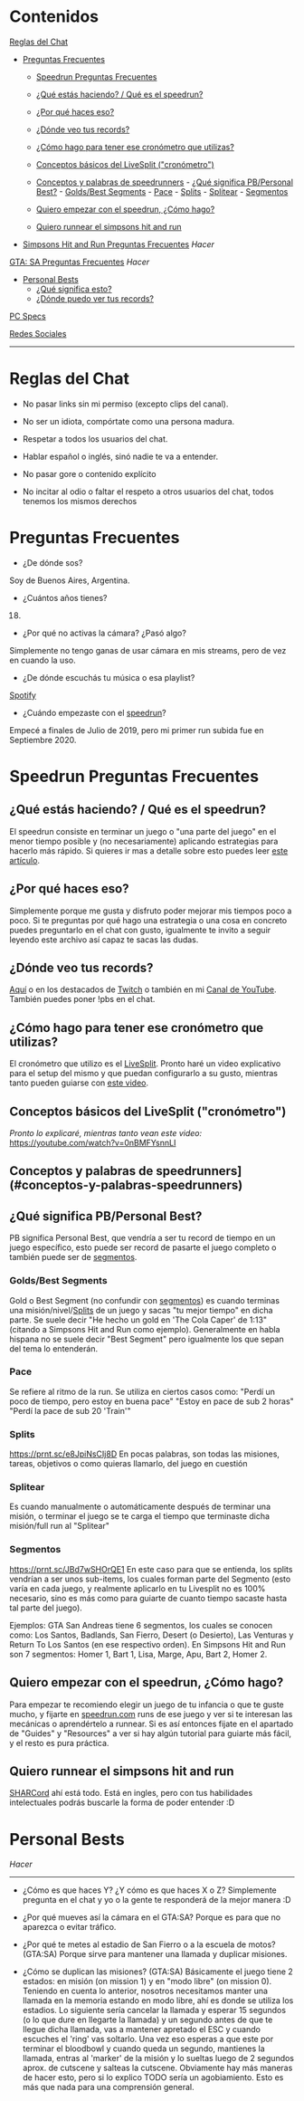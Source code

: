 # Contenidos

[Reglas del Chat](#reglas-del-chat)

- [Preguntas Frecuentes](#preguntas-frecuentes)
    - [Speedrun Preguntas Frecuentes](#speedrun-preguntas-frecuentes)
    - [¿Qué estás haciendo? / Qué es el speedrun?](#que-estas-haciendo--que-es-el-speedrun)
    - [¿Por qué haces eso?](#por-que-haces-eso)
    - [¿Dónde veo tus records?](#donde-veo-tus-records)
    - [¿Cómo hago para tener ese cronómetro que utilizas?](#como-hago-para-tener-ese-cronometro-que-utilizas)
    - [Conceptos básicos del LiveSplit ("cronómetro")](#conceptos-basicos-del-livesplit-cronometro)
    - [Conceptos y palabras de speedrunners](#conceptos-y-palabras-de-speedrunners)
          - [¿Qué significa PB/Personal Best?](#que-significa-pb--personal-best)
          - [Golds/Best Segments](#golds--best-segments)
          - [Pace](#pace)
          - [Splits](#splits)
          - [Splitear](#splitear)
          - [Segmentos](#segmentos)

    - [Quiero empezar con el speedrun, ¿Cómo hago?](#quiero-empezar-con-el-speedrun-como-hago)

    - [Quiero runnear el simpsons hit and run](#quiero-runnear-el-simpsons-hit-and-run)

- [Simpsons Hit and Run Preguntas Frecuentes](#simpsons-hit-and-run-preguntas-frecuentes)
    *Hacer*

[GTA: SA Preguntas Frecuentes](#gta-sa-preguntas-frecuentes)
    *Hacer*

- [Personal Bests](#personal-bests)
    - [¿Qué significa esto?](#que-significa-esto)
    - [¿Dónde puedo ver tus records?](#donde-puedo-ver-tus-records)

[PC Specs](#pc-specs)

[Redes Sociales](#redes-sociales)

***

# Reglas del Chat

- No pasar links sin mi permiso (excepto clips del canal).

- No ser un idiota, compórtate como una persona madura.

- Respetar a todos los usuarios del chat.

- Hablar español o inglés, sinó nadie te va a entender.

- No pasar gore o contenido explícito

- No incitar al odio o faltar el respeto a otros usuarios del chat, todos tenemos los mismos derechos


# Preguntas Frecuentes

- ¿De dónde sos?

Soy de Buenos Aires, Argentina.

- ¿Cuántos años tienes?

18.

- ¿Por qué no activas la cámara? ¿Pasó algo?

Simplemente no tengo ganas de usar cámara en mis streams, pero de vez en cuando la uso.

- ¿De dónde escuchás tu música o esa playlist?

[Spotify](https://open.spotify.com/playlist/0yiICZMIVct6Ft700pwm2G?si=d02cebf303284cef) 

- ¿Cuándo empezaste con el [speedrun](https://es.wikipedia.org/wiki/Speedrun)?

Empecé a finales de Julio de 2019, pero mi primer run subida fue en Septiembre 2020.

# Speedrun Preguntas Frecuentes
   ## ¿Qué estás haciendo? / Qué es el speedrun?
El speedrun consiste en terminar un juego o "una parte del juego" en el menor tiempo posible y (no necesariamente) aplicando estrategias para hacerlo más rápido.
Si quieres ir mas a detalle sobre esto puedes leer [este artículo](https://es.wikipedia.org/wiki/Speedrun).

 ## ¿Por qué haces eso?
 Simplemente porque me gusta y disfruto poder mejorar mis tiempos poco a poco. Si te preguntas por qué hago una estrategia o una cosa en concreto puedes preguntarlo en el chat con gusto, igualmente te invito a seguir leyendo este archivo así capaz te sacas las dudas.

## ¿Dónde veo tus records?
[Aquí](https://speedrun.com/user/choripanycristi) o en los destacados de [Twitch](https://twitch.tv/choripanycristi) o también en mi [Canal de YouTube](https://www.youtube.com/@choripanycristi/).
También puedes poner !pbs en el chat.

## ¿Cómo hago para tener ese cronómetro que utilizas?
El cronómetro que utilizo es el [LiveSplit](https://livesplit.org/).
Pronto haré un video explicativo para el setup del mismo y que puedan configurarlo a su gusto, mientras tanto pueden guiarse con [este video](https://youtube.com/watch?v=0nBMFYsnnLI).

## Conceptos básicos del LiveSplit ("cronómetro")
*Pronto lo explicaré, mientras tanto vean este video:*
https://youtube.com/watch?v=0nBMFYsnnLI

## Conceptos y palabras de speedrunners](#conceptos-y-palabras-speedrunners)

## ¿Qué significa PB/Personal Best?
PB significa Personal Best, que vendría a ser tu record de tiempo en un juego específico, esto puede ser record de pasarte el juego completo o también puede ser de [segmentos](#segmentos).

### Golds/Best Segments
Gold o Best Segment (no confundir con [segmentos](#segmentos)) es cuando terminas una misión/nivel/[Splits](#splits) de un juego y sacas "tu mejor tiempo" en dicha parte.
Se suele decir "He hecho un gold en 'The Cola Caper' de 1:13" (citando a Simpsons Hit and Run como ejemplo).
Generalmente en habla hispana no se suele decir "Best Segment" pero igualmente los que sepan del tema lo entenderán.

### Pace
Se refiere al ritmo de la run. Se utiliza en ciertos casos como:
    "Perdí un poco de tiempo, pero estoy en buena pace"
    "Estoy en pace de sub 2 horas"
    "Perdí la pace de sub 20 'Train'"

### Splits
https://prnt.sc/e8JpiNsCIj8D
En pocas palabras, son todas las misiones, tareas, objetivos o como quieras llamarlo, del juego en cuestión

### Splitear
Es cuando manualmente o automáticamente después de terminar una misión, o terminar el juego se te carga el tiempo que terminaste dicha misión/full run al "Splitear"

### Segmentos
https://prnt.sc/JBd7wSHOrQE1
En este caso para que se entienda, los splits vendrían a ser unos sub-items, los cuales forman parte del Segmento (esto varía en cada juego, y realmente aplicarlo en tu Livesplit no es 100% necesario, sino es más como para guiarte de cuanto tiempo sacaste hasta tal parte del juego).

Ejemplos:
    GTA San Andreas tiene 6 segmentos, los cuales se conocen como: Los Santos, Badlands, San Fierro, Desert (o Desierto), Las Venturas y Return To Los Santos (en ese respectivo orden).
    En Simpsons Hit and Run son 7 segmentos: Homer 1, Bart 1, Lisa, Marge, Apu, Bart 2, Homer 2.

## Quiero empezar con el speedrun, ¿Cómo hago?
Para empezar te recomiendo elegir un juego de tu infancia o que te guste mucho, y fijarte en [speedrun.com](https://speedrun.com) runs de ese juego y ver si te interesan las mecánicas o aprendértelo a runnear. Si es así entonces fijate en el apartado de "Guides" y "Resources" a ver si hay algún tutorial para guiarte más fácil, y el resto es pura práctica.

## Quiero runnear el simpsons hit and run
[SHARCord](https://discord.gg/nU48TVd) ahí está todo. 
Está en ingles, pero con tus habilidades intelectuales podrás buscarle la forma de poder entender :D

# Personal Bests
*Hacer*

***
- ¿Cómo es que haces Y? ¿Y cómo es que haces X o Z?
Simplemente pregunta en el chat y yo o la gente te responderá de la mejor manera :D

- ¿Por qué mueves así la cámara en el GTA:SA?
Porque es para que no aparezca o evitar tráfico.

- ¿Por qué te metes al estadio de San Fierro o a la escuela de motos? (GTA:SA)
Porque sirve para mantener una llamada y duplicar misiones.

- ¿Cómo se duplican las misiones? (GTA:SA)
Básicamente el juego tiene 2 estados: en misión (on mission 1) y en "modo libre" (on mission 0).
Teniendo en cuenta lo anterior, nosotros necesitamos manter una llamada en la memoria estando en modo libre, ahí es donde se utiliza los estadios.
Lo siguiente sería cancelar la llamada y esperar 15 segundos (o lo que dure en llegarte la llamada) y un segundo antes de que te llegue dicha llamada, vas a mantener apretado el ESC y cuando escuches el 'ring' vas soltarlo.
Una vez eso esperas a que este por terminar el bloodbowl y cuando queda un segundo, mantienes la llamada, entras al 'marker' de la misión y lo sueltas luego de 2 segundos aprox. de cutscene y salteas la cutscene.
Obviamente hay más maneras de hacer esto, pero si lo explico TODO sería un agobiamiento. Esto es más que nada para una comprensión general.
